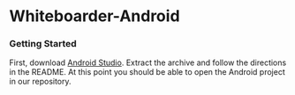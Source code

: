 
# Whiteboarder-Android

### Getting Started

First, download [Android Studio](https://developer.android.com/studio/index.html).
Extract the archive and follow the directions in the README.
At this point you should be able to open the Android project in our repository.

